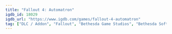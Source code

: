 ```yaml
---
title: "Fallout 4: Automatron"
igdb_id: 18029
igdb_url: "https://www.igdb.com/games/fallout-4-automatron"
tag: ["DLC / Addon", "Fallout", "Bethesda Game Studios", "Bethesda Softworks", "Shooter", "Role-playing (RPG)", "Adventure", "Single player", "First person", "Third person", "Action", "Science fiction", "Open world"]
---
```


